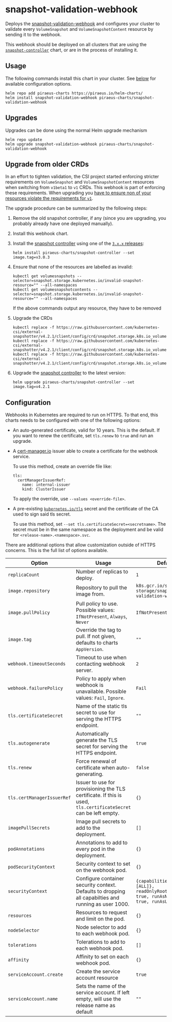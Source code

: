 # snapshot-validation-webhook

Deploys the [snapshot-validation-webhook](https://github.com/kubernetes-csi/external-snapshotter/#validating-webhook)
and configures your cluster to validate every `VolumeSnapshot` and `VolumeSnapshotContent` resource by sending it to
the webhook.

This webhook should be deployed on all clusters that are using the [`snapshot-controller`](../snapshot-controller) chart,
or are in the process of installing it.

## Usage

The following commands install this chart in your cluster. See [below](#configuration) for available configuration
options.

```
helm repo add piraeus-charts https://piraeus.io/helm-charts/
helm install snapshot-validation-webhook piraeus-charts/snapshot-validation-webhook
```

## Upgrades

Upgrades can be done using the normal Helm upgrade mechanism

```
helm repo update
helm upgrade snapshot-validation-webhook piraeus-charts/snapshot-validation-webhook
```


## Upgrade from older CRDs

In an effort to tighten validation, the CSI project started enforcing stricter requirements on `VolumeSnapshot` and
`VolumeSnapshotContent` resources when switching from `v1beta1` to `v1` CRDs. This webhook is part of enforcing
these requirements. When upgrading you [have to ensure non of your resources violate the requirements for `v1`].

The upgrade procedure can be summarized by the following steps:

1. Remove the old snapshot controller, if any (since you are upgrading, you probably already have one deployed manually).
2. Install this webhook chart.
3. Install the [snapshot controller](../snapshot-controller) using one of the [`3.x.x` releases]:

   ```
   helm install piraeus-charts/snapshot-controller --set image.tag=v3.0.3
   ```
4. Ensure that none of the resources are labelled as invalid:

   ```
   kubectl get volumesnapshots --selector=snapshot.storage.kubernetes.io/invalid-snapshot-resource="" --all-namespaces
   kubectl get volumesnapshotcontents --selector=snapshot.storage.kubernetes.io/invalid-snapshot-resource="" --all-namespaces
   ```

   If the above commands output any resource, they have to be removed

5. Upgrade the CRDs

   ```
   kubectl replace -f https://raw.githubusercontent.com/kubernetes-csi/external-snapshotter/v4.2.1/client/config/crd/snapshot.storage.k8s.io_volumesnapshotclasses.yaml
   kubectl replace -f https://raw.githubusercontent.com/kubernetes-csi/external-snapshotter/v4.2.1/client/config/crd/snapshot.storage.k8s.io_volumesnapshots.yaml
   kubectl replace -f https://raw.githubusercontent.com/kubernetes-csi/external-snapshotter/v4.2.1/client/config/crd/snapshot.storage.k8s.io_volumesnapshotcontents.yaml
   ```

6. Upgrade the [snapshot controller](../snapshot-controller) to the latest version:

   ```
   helm upgrade piraeus-charts/snapshot-controller --set image.tag=v4.2.1
   ```

## Configuration

Webhooks in Kubernetes are required to run on HTTPS. To that end, this charts needs to be configured with one of the
following options:

* An auto-generated certificate, valid for 10 years. This is the default. If you want to renew the certificate,
  set `tls.renew` to `true` and run an upgrade.

* A [cert-manager.io](https://cert-manager.io) issuer able to create a certificate for the webhook service.

  To use this method, create an override file like:
  ```
  tls:
    certManagerIssuerRef:
      name: internal-issuer
      kind: ClusterIssuer
  ```

  To apply the override, use `--values <override-file>`.

* A pre-existing  [`kubernetes.io/tls`] secret and the certificate of the CA used to sign said tls secret.

  To use this method, set `--set tls.certificateSecret=<secretname>`.
  The secret must be in the same namespace as the deployment and be valid for `<release-name>.<namespace>.svc`.

There are additional options that allow customization outside of HTTPS concerns. This is the full list of options
available.

| Option | Usage | Default |
|--------|-------|---------|
| `replicaCount` | Number of replicas to deploy. | `1` |
| `image.repository` | Repository to pull the image from. | `k8s.gcr.io/sig-storage/snapshot-validation-webhook` |
| `image.pullPolicy` | Pull policy to use. Possible values: `IfNotPresent`, `Always`, `Never` | `IfNotPresent` |
| `image.tag` | Override the tag to pull. If not given, defaults to charts `AppVersion`. | `""` |
| `webhook.timeoutSeconds` | Timeout to use when contacting webhook server. | `2` |
| `webhook.failurePolicy` | Policy to apply when webhook is unavailable. Possible values: `Fail`, `Ignore`. | `Fail` |
| `tls.certificateSecret` | Name of the static tls secret to use for serving the HTTPS endpoint. | `""` |
| `tls.autogenerate` | Automatically generate the TLS secret for serving the HTTPS endpoint. | `true` |
| `tls.renew` | Force renewal of certificate when auto-generating. | `false` |
| `tls.certManagerIssuerRef` | Issuer to use for provisioning the TLS certificate. If this is used, `tls.certificateSecret` can be left empty. | `{}` |
| `imagePullSecrets` | Image pull secrets to add to the deployment. | `[]` |
| `podAnnotations` | Annotations to add to every pod in the deployment. | `{}` |
| `podSecurityContext` | Security context to set on the webhook pod. | `{}` |
| `securityContext` | Configure container security context. Defaults to dropping all capabilties and running as user 1000. | `{capabilities: {drop: [ALL]}, readOnlyRootFilesystem: true, runAsNonRoot: true, runAsUser: 1000}`
| `resources` | Resources to request and limit on the pod. | `{}` |
| `nodeSelector` | Node selector to add to each webhook pod. | `{}` |
| `tolerations` | Tolerations to add to each webhook pod. | `[]` |
| `affinity` | Affinity to set on each webhook pod. | `{}` |
| `serviceAccount.create` | Create the service account resource | `true` |
| `serviceAccount.name` | Sets the name of the service account. If left empty, will use the release name as default | `""` |

[`kubernetes.io/tls`]: https://kubernetes.io/docs/concepts/configuration/secret/#tls-secrets
[`3.x.x` releases]: https://github.com/kubernetes-csi/external-snapshotter/releases
[have to ensure non of your resources violate the requirements for `v1`]: https://github.com/kubernetes-csi/external-snapshotter#validating-webhook
